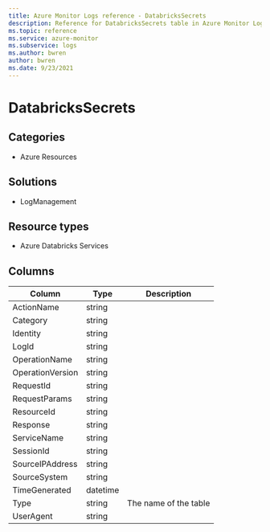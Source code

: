 ```yaml
---
title: Azure Monitor Logs reference - DatabricksSecrets
description: Reference for DatabricksSecrets table in Azure Monitor Logs.
ms.topic: reference
ms.service: azure-monitor
ms.subservice: logs
ms.author: bwren
author: bwren
ms.date: 9/23/2021
---
```


# DatabricksSecrets

 

## Categories

- Azure Resources
## Solutions

- LogManagement
## Resource types

- Azure Databricks Services




## Columns

| Column | Type | Description |
| --- | --- | --- |
| ActionName | string |  |
| Category | string |  |
| Identity | string |  |
| LogId | string |  |
| OperationName | string |  |
| OperationVersion | string |  |
| RequestId | string |  |
| RequestParams | string |  |
| ResourceId | string |  |
| Response | string |  |
| ServiceName | string |  |
| SessionId | string |  |
| SourceIPAddress | string |  |
| SourceSystem | string |  |
| TimeGenerated | datetime |  |
| Type | string | The name of the table |
| UserAgent | string |  |

